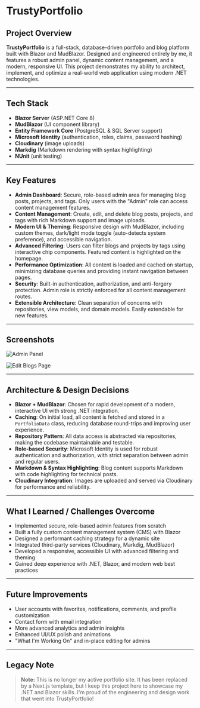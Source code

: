 # TrustyPortfolio

## Project Overview

**TrustyPortfolio** is a full-stack, database-driven portfolio and blog platform built with Blazor and MudBlazor. Designed and engineered entirely by me, it features a robust admin panel, dynamic content management, and a modern, responsive UI. This project demonstrates my ability to architect, implement, and optimize a real-world web application using modern .NET technologies.

---

## Tech Stack

- **Blazor Server** (ASP.NET Core 8)
- **MudBlazor** (UI component library)
- **Entity Framework Core** (PostgreSQL & SQL Server support)
- **Microsoft Identity** (authentication, roles, claims, password hashing)
- **Cloudinary** (image uploads)
- **Markdig** (Markdown rendering with syntax highlighting)
- **NUnit** (unit testing)

---

## Key Features

- **Admin Dashboard**: Secure, role-based admin area for managing blog posts, projects, and tags. Only users with the "Admin" role can access content management features.
- **Content Management**: Create, edit, and delete blog posts, projects, and tags with rich Markdown support and image uploads.
- **Modern UI & Theming**: Responsive design with MudBlazor, including custom themes, dark/light mode toggle (auto-detects system preference), and accessible navigation.
- **Advanced Filtering**: Users can filter blogs and projects by tags using interactive chip components. Featured content is highlighted on the homepage.
- **Performance Optimization**: All content is loaded and cached on startup, minimizing database queries and providing instant navigation between pages.
- **Security**: Built-in authentication, authorization, and anti-forgery protection. Admin role is strictly enforced for all content management routes.
- **Extensible Architecture**: Clean separation of concerns with repositories, view models, and domain models. Easily extendable for new features.

---

## Screenshots

![Admin Panel](https://res.cloudinary.com/djdtmbpce/image/upload/v1715878280/Screen_Shot_2024-05-16_at_9.51.10_AM_t6ngyp.png)

![Edit Blogs Page](https://res.cloudinary.com/djdtmbpce/image/upload/v1715878575/Screen_Shot_2024-05-16_at_9.56.05_AM_acy0c0.png)

---

## Architecture & Design Decisions

- **Blazor + MudBlazor**: Chosen for rapid development of a modern, interactive UI with strong .NET integration.
- **Caching**: On initial load, all content is fetched and stored in a `PortfolioData` class, reducing database round-trips and improving user experience.
- **Repository Pattern**: All data access is abstracted via repositories, making the codebase maintainable and testable.
- **Role-based Security**: Microsoft Identity is used for robust authentication and authorization, with strict separation between admin and regular users.
- **Markdown & Syntax Highlighting**: Blog content supports Markdown with code highlighting for technical posts.
- **Cloudinary Integration**: Images are uploaded and served via Cloudinary for performance and reliability.

---

## What I Learned / Challenges Overcome

- Implemented secure, role-based admin features from scratch
- Built a fully custom content management system (CMS) with Blazor
- Designed a performant caching strategy for a dynamic site
- Integrated third-party services (Cloudinary, Markdig, MudBlazor)
- Developed a responsive, accessible UI with advanced filtering and theming
- Gained deep experience with .NET, Blazor, and modern web best practices

---

## Future Improvements

- User accounts with favorites, notifications, comments, and profile customization
- Contact form with email integration
- More advanced analytics and admin insights
- Enhanced UI/UX polish and animations
- "What I'm Working On" and in-place editing for admins

---

## Legacy Note

> **Note:** This is no longer my active portfolio site. It has been replaced by a Next.js template, but I keep this project here to showcase my .NET and Blazor skills. I'm proud of the engineering and design work that went into TrustyPortfolio!
